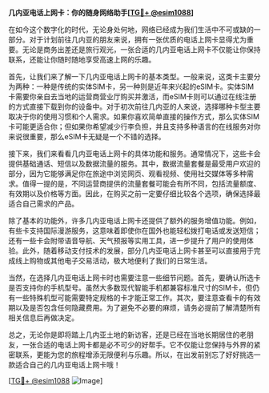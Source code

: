 **几内亚电话上网卡：你的随身网络助手[[TG💪+ @esim1088](https://t.me/s/esim1088)]**

在如今这个数字化的时代，无论身处何地，网络已经成为我们生活中不可或缺的一部分。对于计划前往几内亚的朋友来说，拥有一张优质的电话上网卡显得尤为重要。无论是商务出差还是旅行观光，一张合适的几内亚电话上网卡不仅能让你保持联系，还能让你随时随地享受高速上网的乐趣。

首先，让我们来了解一下几内亚电话上网卡的基本类型。一般来说，这类卡主要分为两种：一种是传统的实体SIM卡，另一种则是近年来兴起的eSIM卡。实体SIM卡需要你亲自去当地的运营商营业厅购买并激活，而eSIM卡则可以通过在线注册的方式直接下载到你的设备中。对于初次前往几内亚的人来说，选择哪种卡型主要取决于你的使用习惯和个人需求。如果你喜欢简单直接的操作方式，那么实体SIM卡可能更适合你；但如果你希望减少行李负担，并且支持多种语言的在线服务对你来说很重要，那么eSIM卡无疑是一个不错的选择。

接下来，我们来看看几内亚电话上网卡的具体功能和服务。通常情况下，这些卡会提供基础通话、短信以及数据流量的服务。其中，数据流量套餐是最受用户欢迎的部分，因为它能够满足你在旅途中浏览网页、观看视频、使用社交媒体等多种需求。值得一提的是，不同运营商提供的流量套餐可能会有所不同，包括流量额度、有效期以及价格等方面。因此，在购买之前一定要仔细比较各个选项，确保选择最适合自己需求的产品。

除了基本的功能外，许多几内亚电话上网卡还提供了额外的服务增值功能。例如，有些卡支持国际漫游服务，这意味着即使你在国外也能轻松拨打电话或发送短信；还有一些卡会附带语音导航、天气预报等实用工具，进一步提升了用户的使用体验。此外，随着移动支付技术的发展，部分几内亚电话上网卡甚至可以直接用于完成线上购物或其他电子交易活动，极大地便利了我们的日常生活。

当然，在选择几内亚电话上网卡时也需要注意一些细节问题。首先，要确认所选卡是否支持你的手机型号。虽然大多数现代智能手机都兼容标准尺寸的SIM卡，但仍有一些特殊机型可能需要特定规格的卡才能正常工作。其次，要注意查看卡的有效期以及是否包含任何隐藏费用。为了避免不必要的麻烦，请务必提前了解清楚所有相关信息后再做决定。

总之，无论你是即将踏上几内亚土地的新访客，还是已经在当地长期居住的老朋友，一张合适的电话上网卡都是必不可少的好帮手。它不仅能让您保持与外界的紧密联系，更能为您的旅程增添无限便利与乐趣。所以，在出发前别忘了好好挑选一款适合自己的几内亚电话上网卡哦！

[[TG💪+ @esim1088](https://t.me/s/esim1088) ![Image](https://i.postimg.cc/4NQfJmqS/Snipaste-2025-05-13-00-14-12.png)]